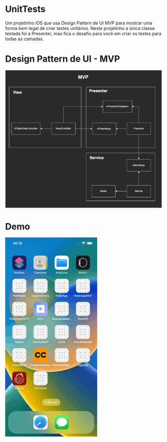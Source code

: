 # UnitTests

Um projetinho iOS que usa Design Pattern de UI MVP para mostrar uma forma bem legal de criar testes unitários. Neste projetinho a única classe testada foi a Presenter, mas fica o desafio para você em criar os testes para todas as camadas.

# Design Pattern de UI - MVP

![mvp](MVP.png)

# Demo

![demo](sample_app.gif)